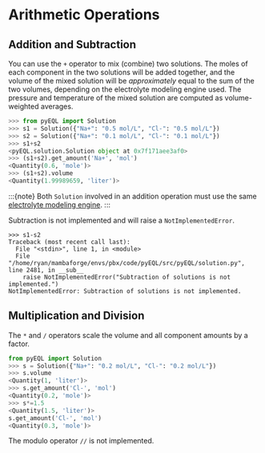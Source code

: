 # Arithmetic Operations

## Addition and Subtraction

You can use the `+` operator to mix (combine) two solutions. The moles of each component
in the two solutions will be added together, and the volume of the mixed solution will
be _approximately_ equal to the sum of the two volumes, depending on the electrolyte
modeling engine used. The pressure and temperature of the mixed solution are computed
as volume-weighted averages.

```python
>>> from pyEQL import Solution
>>> s1 = Solution({"Na+": "0.5 mol/L", "Cl-": "0.5 mol/L"})
>>> s2 = Solution({"Na+": "0.1 mol/L", "Cl-": "0.1 mol/L"})
>>> s1+s2
<pyEQL.solution.Solution object at 0x7f171aee3af0>
>>> (s1+s2).get_amount('Na+', 'mol')
<Quantity(0.6, 'mole')>
>>> (s1+s2).volume
<Quantity(1.99989659, 'liter')>
```

:::{note}
Both `Solution` involved in an addition operation must use the same [electrolyte
modeling engine](engines.md).
:::

Subtraction is not implemented and will raise a `NotImplementedError`.

```
>>> s1-s2
Traceback (most recent call last):
  File "<stdin>", line 1, in <module>
  File "/home/ryan/mambaforge/envs/pbx/code/pyEQL/src/pyEQL/solution.py", line 2481, in __sub__
    raise NotImplementedError("Subtraction of solutions is not implemented.")
NotImplementedError: Subtraction of solutions is not implemented.
```

## Multiplication and Division

The `*` and `/` operators scale the volume and all component amounts by a factor.

```python
from pyEQL import Solution
>>> s = Solution({"Na+": "0.2 mol/L", "Cl-": "0.2 mol/L"})
>>> s.volume
<Quantity(1, 'liter')>
>>> s.get_amount('Cl-', 'mol')
<Quantity(0.2, 'mole')>
>>> s*=1.5
<Quantity(1.5, 'liter')>
s.get_amount('Cl-', 'mol')
<Quantity(0.3, 'mole')>
```

The modulo operator `//` is not implemented.

